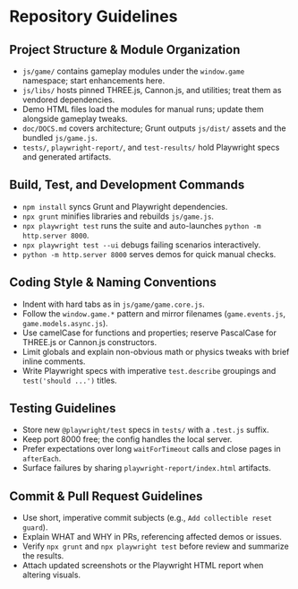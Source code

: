 ﻿# Repository Guidelines

## Project Structure & Module Organization
- `js/game/` contains gameplay modules under the `window.game` namespace; start enhancements here.
- `js/libs/` hosts pinned THREE.js, Cannon.js, and utilities; treat them as vendored dependencies.
- Demo HTML files load the modules for manual runs; update them alongside gameplay tweaks.
- `doc/DOCS.md` covers architecture; Grunt outputs `js/dist/` assets and the bundled `js/game.js`.
- `tests/`, `playwright-report/`, and `test-results/` hold Playwright specs and generated artifacts.

## Build, Test, and Development Commands
- `npm install` syncs Grunt and Playwright dependencies.
- `npx grunt` minifies libraries and rebuilds `js/game.js`.
- `npx playwright test` runs the suite and auto-launches `python -m http.server 8000`.
- `npx playwright test --ui` debugs failing scenarios interactively.
- `python -m http.server 8000` serves demos for quick manual checks.

## Coding Style & Naming Conventions
- Indent with hard tabs as in `js/game/game.core.js`.
- Follow the `window.game.*` pattern and mirror filenames (`game.events.js`, `game.models.async.js`).
- Use camelCase for functions and properties; reserve PascalCase for THREE.js or Cannon.js constructors.
- Limit globals and explain non-obvious math or physics tweaks with brief inline comments.
- Write Playwright specs with imperative `test.describe` groupings and `test('should ...')` titles.

## Testing Guidelines
- Store new `@playwright/test` specs in `tests/` with a `.test.js` suffix.
- Keep port 8000 free; the config handles the local server.
- Prefer expectations over long `waitForTimeout` calls and close pages in `afterEach`.
- Surface failures by sharing `playwright-report/index.html` artifacts.

## Commit & Pull Request Guidelines
- Use short, imperative commit subjects (e.g., `Add collectible reset guard`).
- Explain WHAT and WHY in PRs, referencing affected demos or issues.
- Verify `npx grunt` and `npx playwright test` before review and summarize the results.
- Attach updated screenshots or the Playwright HTML report when altering visuals.
